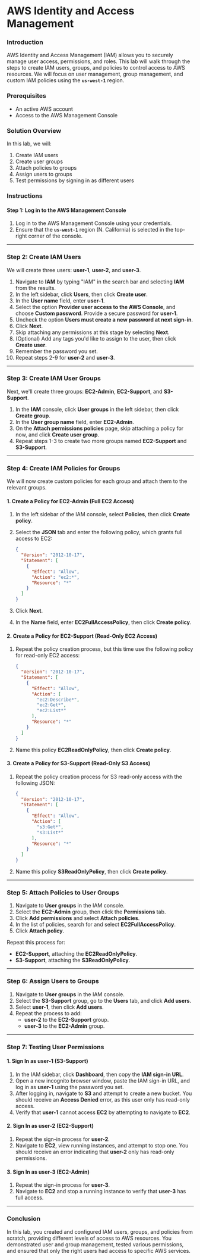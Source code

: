 # AWS Identity and Access Management

### Introduction

AWS Identity and Access Management (IAM) allows you to securely manage user access, permissions, and roles. This lab will walk through the steps to create IAM users, groups, and policies to control access to AWS resources. We will focus on user management, group management, and custom IAM policies using the **`us-west-1`** region.

### Prerequisites

- An active AWS account
- Access to the AWS Management Console

### Solution Overview

In this lab, we will:

1. Create IAM users
2. Create user groups
3. Attach policies to groups
4. Assign users to groups
5. Test permissions by signing in as different users

### Instructions

#### Step 1: Log in to the AWS Management Console

1. Log in to the AWS Management Console using your credentials.
2. Ensure that the **`us-west-1`** region (N. California) is selected in the top-right corner of the console.

---

### Step 2: Create IAM Users

We will create three users: **user-1**, **user-2**, and **user-3**.

1. Navigate to **IAM** by typing "IAM" in the search bar and selecting **IAM** from the results.
2. In the left sidebar, click **Users**, then click **Create user**.
3. In the **User name** field, enter **user-1**.
4. Select the option **Provider user access to the AWS Console**, and choose **Custom password**. Provide a secure password for **user-1**.
5. Uncheck the option **Users must create a new password at next sign-in**.
6. Click **Next**.
7. Skip attaching any permissions at this stage by selecting **Next**.
8. (Optional) Add any tags you'd like to assign to the user, then click **Create user**.
9. Remember the password you set.
10. Repeat steps 2-9 for **user-2** and **user-3**.

---

### Step 3: Create IAM User Groups

Next, we'll create three groups: **EC2-Admin**, **EC2-Support**, and **S3-Support**.

1. In the **IAM** console, click **User groups** in the left sidebar, then click **Create group**.
2. In the **User group name** field, enter **EC2-Admin**.
3. On the **Attach permissions policies** page, skip attaching a policy for now, and click **Create user group**.
4. Repeat steps 1-3 to create two more groups named **EC2-Support** and **S3-Support**.

---

### Step 4: Create IAM Policies for Groups

We will now create custom policies for each group and attach them to the relevant groups.

#### 1. Create a Policy for EC2-Admin (Full EC2 Access)

1. In the left sidebar of the IAM console, select **Policies**, then click **Create policy**.

2. Select the **JSON** tab and enter the following policy, which grants full access to EC2:

   ```json
   {
     "Version": "2012-10-17",
     "Statement": [
       {
         "Effect": "Allow",
         "Action": "ec2:*",
         "Resource": "*"
       }
     ]
   }
   ```

3. Click **Next**.

4. In the **Name** field, enter **EC2FullAccessPolicy**, then click **Create policy**.

#### 2. Create a Policy for EC2-Support (Read-Only EC2 Access)

1. Repeat the policy creation process, but this time use the following policy for read-only EC2 access:

   ```json
   {
     "Version": "2012-10-17",
     "Statement": [
       {
         "Effect": "Allow",
         "Action": [
           "ec2:Describe*",
           "ec2:Get*",
           "ec2:List*"
         ],
         "Resource": "*"
       }
     ]
   }
   ```

2. Name this policy **EC2ReadOnlyPolicy**, then click **Create policy**.

#### 3. Create a Policy for S3-Support (Read-Only S3 Access)

1. Repeat the policy creation process for S3 read-only access with the following JSON:

   ```json
   {
     "Version": "2012-10-17",
     "Statement": [
       {
         "Effect": "Allow",
         "Action": [
           "s3:Get*",
           "s3:List*"
         ],
         "Resource": "*"
       }
     ]
   }
   ```

2. Name this policy **S3ReadOnlyPolicy**, then click **Create policy**.

---

### Step 5: Attach Policies to User Groups

1. Navigate to **User groups** in the IAM console.
2. Select the **EC2-Admin** group, then click the **Permissions** tab.
3. Click **Add permissions** and select **Attach policies**.
4. In the list of policies, search for and select **EC2FullAccessPolicy**.
5. Click **Attach policy**.

Repeat this process for:

- **EC2-Support**, attaching the **EC2ReadOnlyPolicy**.
- **S3-Support**, attaching the **S3ReadOnlyPolicy**.

---

### Step 6: Assign Users to Groups

1. Navigate to **User groups** in the IAM console.
2. Select the **S3-Support** group, go to the **Users** tab, and click **Add users**.
3. Select **user-1**, then click **Add users**.
4. Repeat the process to add:
   - **user-2** to the **EC2-Support** group.
   - **user-3** to the **EC2-Admin** group.

---

### Step 7: Testing User Permissions

#### 1. Sign In as user-1 (S3-Support)

1. In the IAM sidebar, click **Dashboard**, then copy the **IAM sign-in URL**.
2. Open a new incognito browser window, paste the IAM sign-in URL, and log in as **user-1** using the password you set.
3. After logging in, navigate to **S3** and attempt to create a new bucket. You should receive an **Access Denied** error, as this user only has read-only access.
4. Verify that **user-1** cannot access **EC2** by attempting to navigate to **EC2**.

#### 2. Sign In as user-2 (EC2-Support)

1. Repeat the sign-in process for **user-2**.
2. Navigate to **EC2**, view running instances, and attempt to stop one. You should receive an error indicating that **user-2** only has read-only permissions.

#### 3. Sign In as user-3 (EC2-Admin)

1. Repeat the sign-in process for **user-3**.
2. Navigate to **EC2** and stop a running instance to verify that **user-3** has full access.

---

### Conclusion

In this lab, you created and configured IAM users, groups, and policies from scratch, providing different levels of access to AWS resources. You demonstrated user and group management, tested various permissions, and ensured that only the right users had access to specific AWS services.